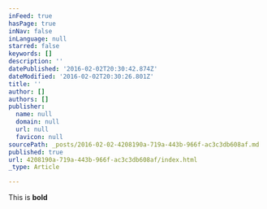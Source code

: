 ```yaml
---
inFeed: true
hasPage: true
inNav: false
inLanguage: null
starred: false
keywords: []
description: ''
datePublished: '2016-02-02T20:30:42.874Z'
dateModified: '2016-02-02T20:30:26.801Z'
title: ''
author: []
authors: []
publisher:
  name: null
  domain: null
  url: null
  favicon: null
sourcePath: _posts/2016-02-02-4208190a-719a-443b-966f-ac3c3db608af.md
published: true
url: 4208190a-719a-443b-966f-ac3c3db608af/index.html
_type: Article

---
```

This is **bold**